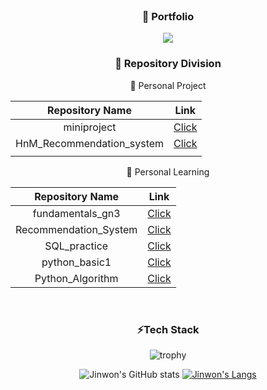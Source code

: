 <br>

<div align="center">

### 🔭 Portfolio

</div>
 
<div align="center">
  
<a href="[https://velog.io/@minw001]" target="_blank"><img src="https://img.shields.io/badge/[Portfolio]-[#d3d3d3]?style=flat-square&logo=[#000000(Squarespace)]&logoColor=white"/></a>

</div>

<div align="center">

### 🌱 Repository Division

💬 Personal Project

|**Repository Name**|**Link**|            
|:---:|:---:|
|miniproject|[Click](https://github.com/JINWONMIN/miniproject)|
|HnM_Recommendation_system|[Click](https://github.com/JINWONMIN/HnM_recommendation_system)|
|||
 
💬 Personal Learning

|**Repository Name**|**Link**|            
|:---:|:---:|
|fundamentals_gn3|[Click](https://github.com/JINWONMIN/fundamentals_gn3)|
|Recommendation_System|[Click](https://github.com/JINWONMIN/RecommendationSystem)|
|SQL_practice|[Click](https://github.com/JINWONMIN/SQL_practice/tree/main)|
|python_basic1|[Click](https://github.com/JINWONMIN/python_basic1)|
|Python_Algorithm|[Click](https://github.com/JINWONMIN/BasicMachineAndDeepLearning)|



<br>

### ⚡Tech Stack

![trophy](https://github-profile-trophy.vercel.app/?username=jinwonmin)

![Jinwon's GitHub stats](https://github-readme-stats.vercel.app/api?username=jinwonmin&theme=cobalt&show_icons=true)
[![Jinwon's Langs](https://github-readme-stats.vercel.app/api/top-langs/?username=jinwonmin&layout=compact&theme=cobalt)](https://github.com/jinwonmin)

</div>



<!--
**JINWONMIN/jinwonmin** is a ✨ _special_ ✨ repository because its `README.md` (this file) appears on your GitHub profile.

Here are some ideas to get you started:

- 🔭 I’m currently working on ...
- 🌱 I’m currently learning ...
- 👯 I’m looking to collaborate on ...
- 🤔 I’m looking for help with ...
- 💬 Ask me about ...
- 📫 How to reach me: ...
- 😄 Pronouns: ...
- ⚡ Fun fact: ...
-->

